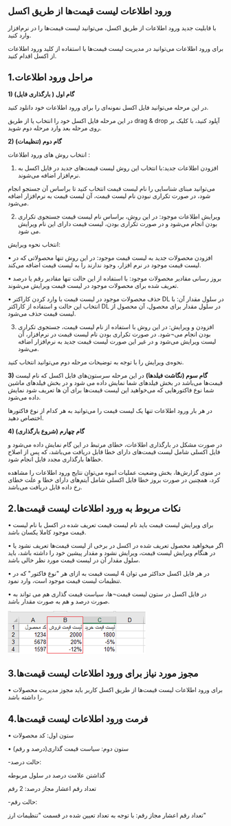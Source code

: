 ## ورود اطلاعات لیست قیمت‌ها از طریق اکسل

با قابلیت جدید ورود اطلاعات از طریق اکسل، می‌توانید لیست قیمت‌ها را در نرم‌افزار وارد کنید.

برای ورود اطلاعات می‌توانید در مدیریت لیست قیمت‌ها با استفاده از کلید ورود اطلاعات از اکسل اقدام کنید.

## 1.مراحل ورود اطلاعات 

**1)	گام اول ( بارگذاری فایل)**

در این مرحله می‌توانید فایل اکسل نمونه‌ای را برای ورود اطلاعات خود دانلود کنید.

در این مرحله فایل اکسل خود را انتخاب یا از طریق drag & drop آپلود کنید، با کلیک بر روی مرحله بعد وارد مرحله دوم شوید.

**2)	گام دوم (تنظیمات)**

انتخاب روش های ورود اطلاعات : 

1.	افزودن اطلاعات جدید:با انتخاب این روش لیست قیمت‌های جدید در فایل اکسل به نرم‌افزار اضافه می‌شوند.

می‌توانید مبنای شناسایی را نام لیست قیمت انتخاب کنید تا براساس آن جستجو انجام شود، در صورت تکراری نبودن نام لیست قیمت، آن لیست قیمت به نرم‌افزار اضافه می‌شود.

2.	ویرایش اطلاعات موجود: در این روش، براساس نام لیست قیمت جستجوی تکراری بودن انجام می‌شود و در صورت تکراری بودن، لیست قیمت‌ دارای این نام ویرایش می شود.

انتخاب نحوه ویرایش:

•	افزودن محصولات جدید به لیست قیمت موجود: در این روش تنها محصولاتی که در لیست قیمت موجود در نرم افزار، وجود ندارند را به لیست قیمت اضافه می‌کند.

•	بروز رسانی مقادیر محصولات موجود: با استفاده از این حالت تنها مقادیر رقم یا درصد تعریف شده برای محصولات موجود در لیست قیمت ویرایش می‌شوند.

•	حذف محصولات موجود در لیست قیمت با وارد کردن کاراکتر DL در سلول مقدار آن: با انتخاب این حالت و استفاده از کاراکتر DL در سلول مقدار برای محصول، آن محصول از لیست قیمت حذف می‌شود. 

3.	افزودن و ویرایش: در این روش با استفاده از نام لیست قیمت، جستجوی تکراری بودن انجام می¬شود. در صورت تکراری بودن نام لیست قیمت در نرم‌افزار، آن لیست ویرایش می‌شود و در غیر این صورت لیست قیمت جدید به نرم‌افزار اضافه می‌شود. 

نحوه‌ی ویرایش را با توجه به توضیحات مرحله دوم می‌توانید انتخاب کنید.

**3)	گام‌ سوم (نگاشت فیلدها)**
در این مرحله سرستون‌های فایل اکسل که نام لیست قیمت‌ها می‌باشد در بخش فیلدهای شما نمایش داده می شود و در بخش فیلدهای ماشین شما نوع فاکتورهایی که می‌خواهید این لیست قیمت‌ها برای آن ها تعریف شود نمایش داده می‌شود.

در هر بار ورود اطلاعات تنها یک لیست قیمت را می‌توانید به هر کدام از نوع فاکتورها اختصاص دهید.

**4)	گام چهارم (شروع بارگذاری)**

در صورت مشکل در بارگذاری اطلاعات، خطای مرتبط در این گام نمایش داده می‌شود و فایل اکسلی شامل لیست قیمت‌های دارای خطا قابل دریافت می‌باشد، که پس از اصلاح خطاها بارگذاری مجدد فایل انجام شود.

در منوی گزارش‌ها، بخش وضعیت عملیات انبوه می‌توان نتایج ورود اطلاعات را مشاهده کرد، همچنین در صورت بروز خطا فایل اکسلی شامل آیتم‌های دارای خطا و علت خطای رخ داده قابل دریافت می‌باشد.

## 2.نکات مربوط به ورود اطلاعات لیست قیمت‌ها

•	برای ویرایش لیست قیمت باید نام لیست قیمت تعریف شده در اکسل با نام لیست قیمت موجود کاملا یکسان باشد.

•	اگر میخواهید محصول تعریف شده در اکسل در برخی از لیست قیمت‌ها تعریف نشود یا در هنگام ویرایش لیست قیمت، ویرایش نشود و مقدار پیشین خود را داشته باشد، باید سلول مقدار آن  در لیست قیمت مورد نظر خالی باشد.

•	در هر فایل اکسل حداکثر می توان 4 لیست قیمت به ازای هر "نوع فاکتور" که در تنظیمات لیست قیمت موجود است، وارد نمود.

•	در فایل اکسل در ستون لیست قیمت¬ها، سیاست قیمت گذاری هم می تواند به صورت درصد و هم به صورت مقدار باشد. 

![](price-list-excel.png)

## 3.مجوز مورد نیاز برای ورود اطلاعات لیست قیمت‌ها

•	برای ورود اطلاعات لیست قیمت‌ها از طریق اکسل کاربر باید مجوز مدیریت محصولات را داشته باشد.

## 4.فرمت ورود اطلاعات لیست قیمت‌ها

•	ستون اول: کد محصولات 

•	ستون دوم: سیاست قیمت گذاری(درصد و رقم)

-حالت درصد:

گذاشتن علامت درصد در سلول مربوطه

 تعداد رقم اعشار مجاز درصد: 2 رقم 
 
-حالت رقم: 

تعداد رقم اعشار مجاز رقم: با توجه به تعداد تعیین شده در قسمت "تنظیمات ارز"





